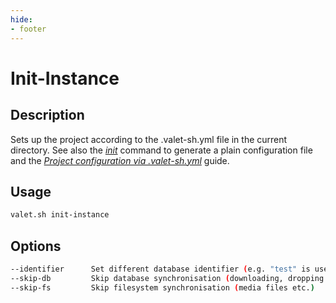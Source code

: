 ```yaml
---
hide:
- footer
---
```


# Init-Instance

## Description

Sets up the project according to the .valet-sh.yml file in the current directory.
See also the *[init](/commands/init)* command to generate a plain configuration file and the *[Project configuration via .valet-sh.yml](/how-to-articles/project-configuration-via-valet-sh-yml/)* guide.

## Usage

``` bash
valet.sh init-instance
```

## Options

``` bash
--identifier      Set different database identifier (e.g. "test" is used within .valet-sh.yml but you want to use the "prod" database file, you can use --identifier=prod
--skip-db         Skip database synchronisation (downloading, dropping and importing the database file)
--skip-fs         Skip filesystem synchronisation (media files etc.)
```

